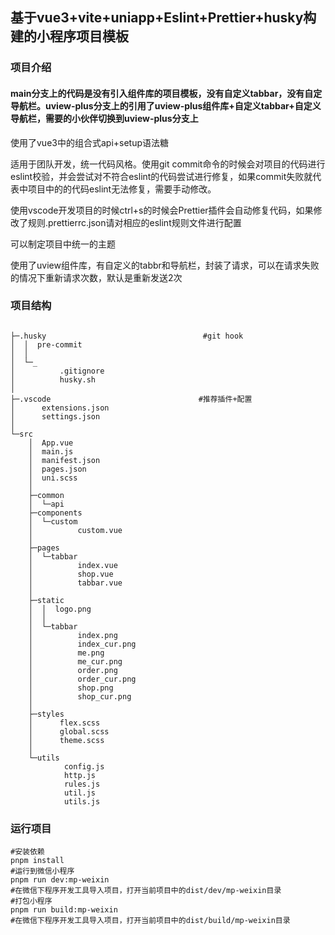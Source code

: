 ## 基于vue3+vite+uniapp+Eslint+Prettier+husky构建的小程序项目模板

### 项目介绍

#### main分支上的代码是没有引入组件库的项目模板，没有自定义tabbar，没有自定导航栏。uview-plus分支上的引用了uview-plus组件库+自定义tabbar+自定义导航栏，需要的小伙伴切换到uview-plus分支上

使用了vue3中的组合式api+setup语法糖

适用于团队开发，统一代码风格。使用git commit命令的时候会对项目的代码进行eslint校验，并会尝试对不符合eslint的代码尝试进行修复，如果commit失败就代表中项目中的的代码eslint无法修复，需要手动修改。

使用vscode开发项目的时候ctrl+s的时候会Prettier插件会自动修复代码，如果修改了规则.prettierrc.json请对相应的eslint规则文件进行配置 

可以制定项目中统一的主题

使用了uview组件库，有自定义的tabbr和导航栏，封装了请求，可以在请求失败的情况下重新请求次数，默认是重新发送2次

### 项目结构

   ```
                         
   ├─.husky                                   #git hook
   │  │  pre-commit
   │  │  
   │  └─_
   │          .gitignore
   │          husky.sh
   │          
   ├─.vscode                                 #推荐插件+配置
   │      extensions.json
   │      settings.json
   │      
   └─src
       │  App.vue
       │  main.js
       │  manifest.json
       │  pages.json
       │  uni.scss
       │  
       ├─common
       │  └─api
       ├─components
       │  └─custom
       │          custom.vue
       │          
       ├─pages
       │  └─tabbar
       │          index.vue
       │          shop.vue
       │          tabbar.vue
       │          
       ├─static
       │  │  logo.png
       │  │  
       │  └─tabbar
       │          index.png
       │          index_cur.png
       │          me.png
       │          me_cur.png
       │          order.png
       │          order_cur.png
       │          shop.png
       │          shop_cur.png
       │          
       ├─styles
       │      flex.scss
       │      global.scss
       │      theme.scss
       │      
       └─utils
               config.js
               http.js
               rules.js
               util.js
               utils.js
   ```

### 运行项目

```shell
#安装依赖
pnpm install
#运行到微信小程序
pnpm run dev:mp-weixin
#在微信下程序开发工具导入项目，打开当前项目中的dist/dev/mp-weixin目录
#打包小程序
pnpm run build:mp-weixin
#在微信下程序开发工具导入项目，打开当前项目中的dist/build/mp-weixin目录
```

